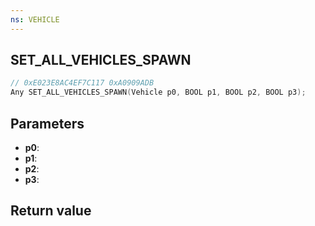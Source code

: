 ```yaml
---
ns: VEHICLE
---
```

## SET_ALL_VEHICLES_SPAWN

```c
// 0xE023E8AC4EF7C117 0xA0909ADB
Any SET_ALL_VEHICLES_SPAWN(Vehicle p0, BOOL p1, BOOL p2, BOOL p3);
```

## Parameters
* **p0**: 
* **p1**: 
* **p2**: 
* **p3**: 

## Return value
